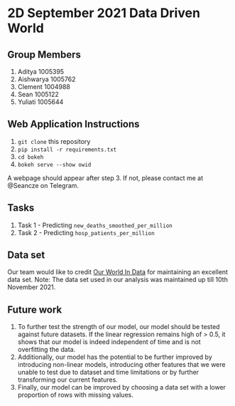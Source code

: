 # 2D September 2021 Data Driven World

## Group Members
1. Aditya 1005395
2. Aishwarya 1005762
3. Clement 1004988
4. Sean 1005122
5. Yuliati 1005644

## Web Application Instructions
1. `git clone` this repository
2. `pip install -r requirements.txt`
3. `cd bokeh`
4. `bokeh serve --show owid`

A webpage should appear after step 3. If not, please contact me at @Seancze on Telegram.

## Tasks
1. Task 1 - Predicting `new_deaths_smoothed_per_million`
2. Task 2 - Predicting `hosp_patients_per_million`

## Data set
Our team would like to credit [Our World In Data](https://github.com/owid/covid-19-data) for maintaining an excellent data set. Note: The data set used in our analysis was maintained up till 10th November 2021.

## Future work
1. To further test the strength of our model, our model should be tested against future datasets. If the linear regression remains high of > 0.5, it shows that our model is indeed independent of time and is not overfitting the data.
2. Additionally, our model has the potential to be further improved by introducing non-linear models, introducing other features that we were unable to test due to dataset and time limitations or by further transforming our current features.
3. Finally, our model can be improved by choosing a data set with a lower proportion of rows with missing values.

